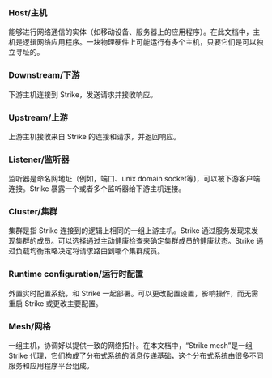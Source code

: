 ### Host/主机

能够进行网络通信的实体（如移动设备、服务器上的应用程序）。在此文档中，主机是逻辑网络应用程序。一块物理硬件上可能运行有多个主机，只要它们是可以独立寻址的。

### Downstream/下游

下游主机连接到 Strike，发送请求并接收响应。

### Upstream/上游

上游主机接收来自 Strike 的连接和请求，并返回响应。

### Listener/监听器

监听器是命名网地址（例如，端口、unix domain socket等)，可以被下游客户端连接。Strike 暴露一个或者多个监听器给下游主机连接。

### Cluster/集群

集群是指 Strike 连接到的逻辑上相同的一组上游主机。Strike 通过服务发现来发现集群的成员。可以选择通过主动健康检查来确定集群成员的健康状态。Strike 通过负载均衡策略决定将请求路由到哪个集群成员。

### Runtime configuration/运行时配置

外置实时配置系统，和 Strike 一起部署。可以更改配置设置，影响操作，而无需重启 Strike 或更改主要配置。

### Mesh/网格

一组主机，协调好以提供一致的网络拓扑。在本文档中，“Strike mesh”是一组 Strike 代理，它们构成了分布式系统的消息传递基础，这个分布式系统由很多不同服务和应用程序平台组成。


